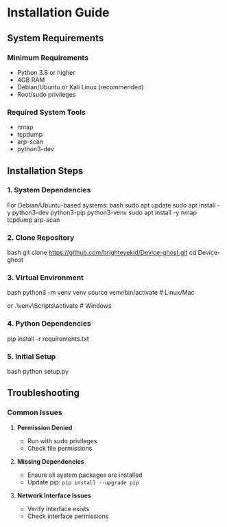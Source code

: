 # Installation Guide

## System Requirements

### Minimum Requirements

- Python 3.8 or higher
- 4GB RAM
- Debian/Ubuntu or Kali Linux (recommended)
- Root/sudo privileges

### Required System Tools

- nmap
- tcpdump
- arp-scan
- python3-dev

## Installation Steps

### 1. System Dependencies

For Debian/Ubuntu-based systems:
bash
sudo apt update
sudo apt install -y python3-dev python3-pip python3-venv
sudo apt install -y nmap tcpdump arp-scan

### 2. Clone Repository

bash
git clone https://github.com/brighteyekid/Device-ghost.git
cd Device-ghost

### 3. Virtual Environment

bash
python3 -m venv venv
source venv/bin/activate # Linux/Mac

or
.\venv\Scripts\activate # Windows

### 4. Python Dependencies

pip install -r requirements.txt

### 5. Initial Setup

bash
python setup.py

## Troubleshooting

### Common Issues

1. **Permission Denied**

   - Run with sudo privileges
   - Check file permissions

2. **Missing Dependencies**

   - Ensure all system packages are installed
   - Update pip: `pip install --upgrade pip`

3. **Network Interface Issues**
   - Verify interface exists
   - Check interface permissions
